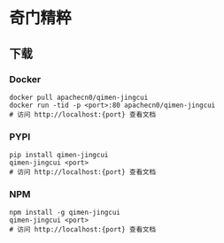 # 奇门精粹

## 下载

### Docker

```
docker pull apachecn0/qimen-jingcui
docker run -tid -p <port>:80 apachecn0/qimen-jingcui
# 访问 http://localhost:{port} 查看文档
```

### PYPI

```
pip install qimen-jingcui
qimen-jingcui <port>
# 访问 http://localhost:{port} 查看文档
```

### NPM

```
npm install -g qimen-jingcui
qimen-jingcui <port>
# 访问 http://localhost:{port} 查看文档
```